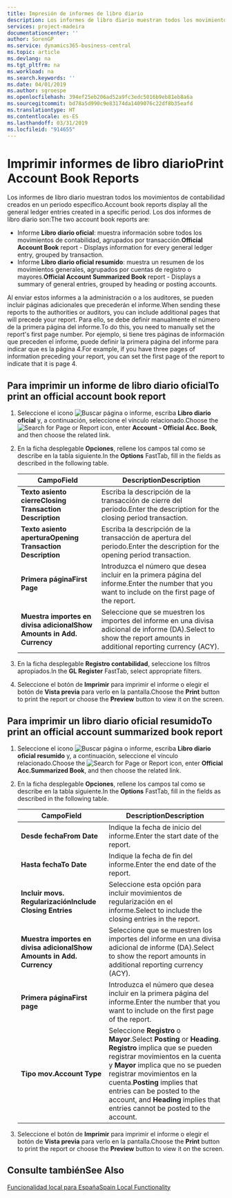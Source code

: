 ```yaml
---
title: Impresión de informes de libro diario
description: Los informes de libro diario muestran todos los movimientos de contabilidad creados en un periodo específico.
services: project-madeira
documentationcenter: ''
author: SorenGP
ms.service: dynamics365-business-central
ms.topic: article
ms.devlang: na
ms.tgt_pltfrm: na
ms.workload: na
ms.search.keywords: ''
ms.date: 04/01/2019
ms.author: sgroespe
ms.openlocfilehash: 394ef25eb206ad52a9fc3edc5016b9eb81eb8a6a
ms.sourcegitcommit: bd78a5d990c9e83174da1409076c22df8b35eafd
ms.translationtype: HT
ms.contentlocale: es-ES
ms.lasthandoff: 03/31/2019
ms.locfileid: "914655"
---
```

# <a name="print-account-book-reports"></a><span data-ttu-id="775af-103">Imprimir informes de libro diario</span><span class="sxs-lookup"><span data-stu-id="775af-103">Print Account Book Reports</span></span>
<span data-ttu-id="775af-104">Los informes de libro diario muestran todos los movimientos de contabilidad creados en un periodo específico.</span><span class="sxs-lookup"><span data-stu-id="775af-104">Account book reports display all the general ledger entries created in a specific period.</span></span> <span data-ttu-id="775af-105">Los dos informes de libro diario son:</span><span class="sxs-lookup"><span data-stu-id="775af-105">The two account book reports are:</span></span>  

- <span data-ttu-id="775af-106">Informe **Libro diario oficial**: muestra información sobre todos los movimientos de contabilidad, agrupados por transacción.</span><span class="sxs-lookup"><span data-stu-id="775af-106">**Official Account Book** report - Displays information for every general ledger entry, grouped by transaction.</span></span>  
- <span data-ttu-id="775af-107">Informe **Libro diario oficial resumido**: muestra un resumen de los movimientos generales, agrupados por cuentas de registro o mayores.</span><span class="sxs-lookup"><span data-stu-id="775af-107">**Official Account Summarized Book** report - Displays a summary of general entries, grouped by heading or posting accounts.</span></span>  

<span data-ttu-id="775af-108">Al enviar estos informes a la administración o a los auditores, se pueden incluir páginas adicionales que precederán el informe.</span><span class="sxs-lookup"><span data-stu-id="775af-108">When sending these reports to the authorities or auditors, you can include additional pages that will precede your report.</span></span> <span data-ttu-id="775af-109">Para ello, se debe definir manualmente el número de la primera página del informe.</span><span class="sxs-lookup"><span data-stu-id="775af-109">To do this, you need to manually set the report's first page number.</span></span> <span data-ttu-id="775af-110">Por ejemplo, si tiene tres páginas de información que preceden el informe, puede definir la primera página del informe para indicar que es la página 4.</span><span class="sxs-lookup"><span data-stu-id="775af-110">For example, if you have three pages of information preceding your report, you can set the first page of the report to indicate that it is page 4.</span></span>  

## <a name="to-print-an-official-account-book-report"></a><span data-ttu-id="775af-111">Para imprimir un informe de libro diario oficial</span><span class="sxs-lookup"><span data-stu-id="775af-111">To print an official account book report</span></span>  

1.  <span data-ttu-id="775af-112">Seleccione el icono ![Buscar página o informe](../../media/ui-search/search_small.png "icono Buscar página o informe"), escriba **Libro diario oficial** y, a continuación, seleccione el vínculo relacionado.</span><span class="sxs-lookup"><span data-stu-id="775af-112">Choose the ![Search for Page or Report](../../media/ui-search/search_small.png "Search for Page or Report icon") icon, enter **Account - Official Acc. Book**, and then choose the related link.</span></span>  
2.  <span data-ttu-id="775af-113">En la ficha desplegable **Opciones**, rellene los campos tal como se describe en la tabla siguiente.</span><span class="sxs-lookup"><span data-stu-id="775af-113">In the **Options** FastTab, fill in the fields as described in the following table.</span></span>  

    |<span data-ttu-id="775af-114">Campo</span><span class="sxs-lookup"><span data-stu-id="775af-114">Field</span></span>|<span data-ttu-id="775af-115">Description</span><span class="sxs-lookup"><span data-stu-id="775af-115">Description</span></span>|  
    |---------------------------------|---------------------------------------|  
    |<span data-ttu-id="775af-116">**Texto asiento cierre**</span><span class="sxs-lookup"><span data-stu-id="775af-116">**Closing Transaction Description**</span></span>|<span data-ttu-id="775af-117">Escriba la descripción de la transacción de cierre del periodo.</span><span class="sxs-lookup"><span data-stu-id="775af-117">Enter the description for the closing period transaction.</span></span>|  
    |<span data-ttu-id="775af-118">**Texto asiento apertura**</span><span class="sxs-lookup"><span data-stu-id="775af-118">**Opening Transaction Description**</span></span>|<span data-ttu-id="775af-119">Escriba la descripción de la transacción de apertura del periodo.</span><span class="sxs-lookup"><span data-stu-id="775af-119">Enter the description for the opening period transaction.</span></span>|  
    |<span data-ttu-id="775af-120">**Primera página**</span><span class="sxs-lookup"><span data-stu-id="775af-120">**First Page**</span></span>|<span data-ttu-id="775af-121">Introduzca el número que desea incluir en la primera página del informe.</span><span class="sxs-lookup"><span data-stu-id="775af-121">Enter the number that you want to include on the first page of the report.</span></span>|  
    |<span data-ttu-id="775af-122">**Muestra importes en divisa adicional**</span><span class="sxs-lookup"><span data-stu-id="775af-122">**Show Amounts in Add. Currency**</span></span>|<span data-ttu-id="775af-123">Seleccione que se muestren los importes del informe en una divisa adicional de informe (DA).</span><span class="sxs-lookup"><span data-stu-id="775af-123">Select to show the report amounts in additional reporting currency (ACY).</span></span>|  

3.  <span data-ttu-id="775af-124">En la ficha desplegable **Registro contabilidad**, seleccione los filtros apropiados.</span><span class="sxs-lookup"><span data-stu-id="775af-124">In the **GL Register** FastTab, select appropriate filters.</span></span>  
4.  <span data-ttu-id="775af-125">Seleccione el botón de **Imprimir** para imprimir el informe o elegir el botón de **Vista previa** para verlo en la pantalla.</span><span class="sxs-lookup"><span data-stu-id="775af-125">Choose the **Print** button to print the report or choose the **Preview** button to view it on the screen.</span></span>  

## <a name="to-print-an-official-account-summarized-book-report"></a><span data-ttu-id="775af-126">Para imprimir un libro diario oficial resumido</span><span class="sxs-lookup"><span data-stu-id="775af-126">To print an official account summarized book report</span></span>  

1.  <span data-ttu-id="775af-127">Seleccione el icono ![Buscar página o informe](../../media/ui-search/search_small.png "icono Buscar página o informe"), escriba **Libro diario oficial resumido** y, a continuación, seleccione el vínculo relacionado.</span><span class="sxs-lookup"><span data-stu-id="775af-127">Choose the ![Search for Page or Report](../../media/ui-search/search_small.png "Search for Page or Report icon") icon, enter **Official Acc.Summarized Book**, and then choose the related link.</span></span>  
2.  <span data-ttu-id="775af-128">En la ficha desplegable **Opciones**, rellene los campos tal como se describe en la tabla siguiente.</span><span class="sxs-lookup"><span data-stu-id="775af-128">In the **Options** FastTab, fill in the fields as described in the following table.</span></span>  

    |<span data-ttu-id="775af-129">Campo</span><span class="sxs-lookup"><span data-stu-id="775af-129">Field</span></span>|<span data-ttu-id="775af-130">Description</span><span class="sxs-lookup"><span data-stu-id="775af-130">Description</span></span>|  
    |---------------------------------|---------------------------------------|  
    |<span data-ttu-id="775af-131">**Desde fecha**</span><span class="sxs-lookup"><span data-stu-id="775af-131">**From Date**</span></span>|<span data-ttu-id="775af-132">Indique la fecha de inicio del informe.</span><span class="sxs-lookup"><span data-stu-id="775af-132">Enter the start date of the report.</span></span>|  
    |<span data-ttu-id="775af-133">**Hasta fecha**</span><span class="sxs-lookup"><span data-stu-id="775af-133">**To Date**</span></span>|<span data-ttu-id="775af-134">Indique la fecha de fin del informe.</span><span class="sxs-lookup"><span data-stu-id="775af-134">Enter the end date of the report.</span></span>|  
    |<span data-ttu-id="775af-135">**Incluir movs. Regularización**</span><span class="sxs-lookup"><span data-stu-id="775af-135">**Include Closing Entries**</span></span>|<span data-ttu-id="775af-136">Seleccione esta opción para incluir movimientos de regularización en el informe.</span><span class="sxs-lookup"><span data-stu-id="775af-136">Select to include the closing entries in the report.</span></span>|  
    |<span data-ttu-id="775af-137">**Muestra importes en divisa adicional**</span><span class="sxs-lookup"><span data-stu-id="775af-137">**Show Amounts in Add. Currency**</span></span>|<span data-ttu-id="775af-138">Seleccione que se muestren los importes del informe en una divisa adicional de informe (DA).</span><span class="sxs-lookup"><span data-stu-id="775af-138">Select to show the report amounts in additional reporting currency (ACY).</span></span>|  
    |<span data-ttu-id="775af-139">**Primera página**</span><span class="sxs-lookup"><span data-stu-id="775af-139">**First page**</span></span>|<span data-ttu-id="775af-140">Introduzca el número que desea incluir en la primera página del informe.</span><span class="sxs-lookup"><span data-stu-id="775af-140">Enter the number that you want to include on the first page of the report.</span></span>|  
    |<span data-ttu-id="775af-141">**Tipo mov.**</span><span class="sxs-lookup"><span data-stu-id="775af-141">**Account Type**</span></span>|<span data-ttu-id="775af-142">Seleccione **Registro** o **Mayor**.</span><span class="sxs-lookup"><span data-stu-id="775af-142">Select **Posting** or **Heading**.</span></span> <span data-ttu-id="775af-143">**Registro** implica que se pueden registrar movimientos en la cuenta y **Mayor** implica que no se pueden registrar movimientos en la cuenta.</span><span class="sxs-lookup"><span data-stu-id="775af-143">**Posting** implies that entries can be posted to the account, and **Heading** implies that entries cannot be posted to the account.</span></span>|  

3.  <span data-ttu-id="775af-144">Seleccione el botón de **Imprimir** para imprimir el informe o elegir el botón de **Vista previa** para verlo en la pantalla.</span><span class="sxs-lookup"><span data-stu-id="775af-144">Choose the **Print** button to print the report or choose the **Preview** button to view it on the screen.</span></span>  

## <a name="see-also"></a><span data-ttu-id="775af-145">Consulte también</span><span class="sxs-lookup"><span data-stu-id="775af-145">See Also</span></span>  
 [<span data-ttu-id="775af-146">Funcionalidad local para España</span><span class="sxs-lookup"><span data-stu-id="775af-146">Spain Local Functionality</span></span>](spain-local-functionality.md)
